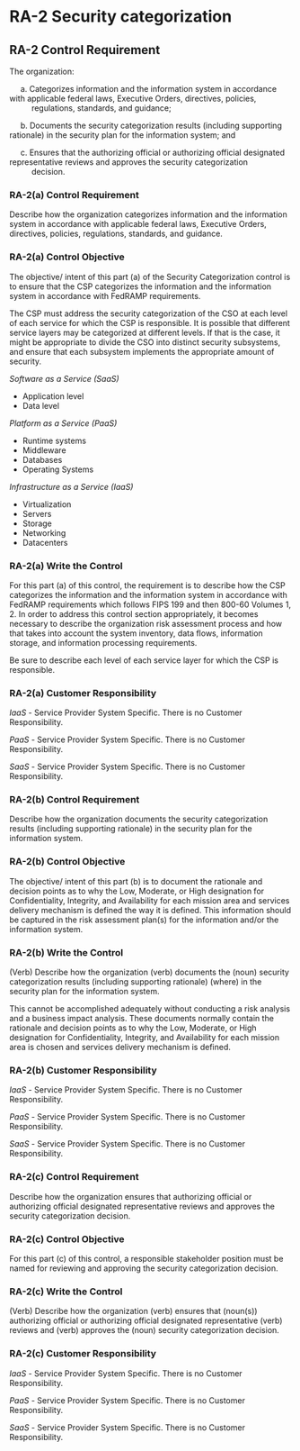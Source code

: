 # RA-2 Security categorization
## RA-2 Control Requirement
The organization:

&nbsp;&nbsp;&nbsp;&nbsp;&nbsp;a.	Categorizes information and the information system in accordance with applicable federal laws, Executive Orders, directives, policies,
&nbsp;&nbsp;&nbsp;&nbsp;&nbsp;&nbsp;&nbsp;&nbsp;&nbsp;&nbsp;regulations, standards, and guidance;

&nbsp;&nbsp;&nbsp;&nbsp;&nbsp;b.	Documents the security categorization results (including supporting rationale) in the security plan for the information system; and

&nbsp;&nbsp;&nbsp;&nbsp;&nbsp;c.	Ensures that the authorizing official or authorizing official designated representative reviews and approves the security categorization
&nbsp;&nbsp;&nbsp;&nbsp;&nbsp;&nbsp;&nbsp;&nbsp;&nbsp;&nbsp;decision.
### RA-2(a) Control Requirement
Describe how the organization categorizes information and the information system in accordance with applicable federal laws, Executive Orders, directives, policies, regulations, standards, and guidance.
### RA-2(a) Control Objective
The objective/ intent of this part (a) of the Security Categorization control is to ensure that the CSP categorizes the information and the information system in accordance with FedRAMP requirements.

The CSP must address the security categorization of the CSO at each level of each service for which the CSP is responsible. It is possible that different service layers may be categorized at different levels. If that is the case, it might be appropriate to divide the CSO into distinct security subsystems, and ensure that each subsystem implements the appropriate amount of security.

_Software as a Service (SaaS)_
  * Application level
  * Data level

_Platform as a Service (PaaS)_
  * Runtime systems
  * Middleware
  * Databases
  * Operating Systems

_Infrastructure as a Service (IaaS)_
  * Virtualization
  * Servers
  * Storage
  * Networking
  * Datacenters
### RA-2(a) Write the Control
For this part (a) of this control, the requirement is to describe how the CSP categorizes the information and the information system in accordance with FedRAMP requirements which follows FIPS 199 and then 800-60 Volumes 1, 2. In order to address this control section appropriately, it becomes necessary to describe the organization risk assessment process and how that takes into account the system inventory, data flows, information storage, and information processing requirements.

Be sure to describe each level of each service layer for which the CSP is responsible.
### RA-2(a) Customer Responsibility
*IaaS* - Service Provider System Specific. There is no Customer Responsibility.

*PaaS* - Service Provider System Specific. There is no Customer Responsibility.

*SaaS* - Service Provider System Specific. There is no Customer Responsibility.
### RA-2(b) Control Requirement
Describe how the organization documents the security categorization results (including supporting rationale) in the security plan for the information system.
### RA-2(b) Control Objective
The objective/ intent of this part (b) is to document the rationale and decision points as to why the Low, Moderate, or High designation for Confidentiality, Integrity, and Availability for each mission area and services delivery mechanism is defined the way it is defined. This information should be captured in the risk assessment plan(s) for the information and/or the information system.
### RA-2(b) Write the Control
(Verb) Describe how the organization (verb) documents the (noun) security categorization results (including supporting rationale) (where) in the security plan for the information system.

This cannot be accomplished adequately without conducting a risk analysis and a business impact analysis. These documents normally contain the rationale and decision points as to why the Low, Moderate, or High designation for Confidentiality, Integrity, and Availability for each mission area is chosen and services delivery mechanism is defined.
### RA-2(b) Customer Responsibility
*IaaS* - Service Provider System Specific. There is no Customer Responsibility.

*PaaS* - Service Provider System Specific. There is no Customer Responsibility.

*SaaS* - Service Provider System Specific. There is no Customer Responsibility.
### RA-2(c) Control Requirement
Describe how the organization ensures that authorizing official or authorizing official designated representative reviews and approves the security categorization decision.
### RA-2(c) Control Objective
For this part (c) of this control, a responsible stakeholder position must be named for reviewing and approving the security categorization decision.
### RA-2(c) Write the Control
(Verb) Describe how the organization (verb) ensures that (noun(s)) authorizing official or authorizing official designated representative (verb) reviews and (verb) approves the (noun) security categorization decision.
### RA-2(c) Customer Responsibility
*IaaS* - Service Provider System Specific. There is no Customer Responsibility.

*PaaS* - Service Provider System Specific. There is no Customer Responsibility.

*SaaS* - Service Provider System Specific. There is no Customer Responsibility.
